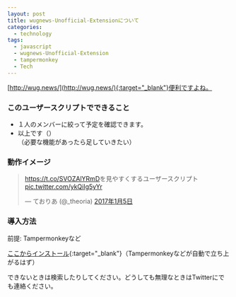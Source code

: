 ```yaml
---
layout: post
title: wugnews-Unofficial-Extensionについて
categories:
  - technology
tags:
  - javascript
  - wugnews-Unofficial-Extension
  - tampermonkey
  - Tech
---
```


[http://wug.news/](http://wug.news/){:target="_blank"}便利ですよね。

### このユーザースクリプトでできること
- １人のメンバーに絞って予定を確認できます。
- 以上です（）  
（必要な機能があったら足していきたい）

### 動作イメージ
<blockquote class="twitter-video" data-lang="ja"><p lang="und" dir="ltr"><a href="https://t.co/SVOZAlYRmD">https://t.co/SVOZAlYRmD</a>を見やすくするユーザースクリプト <a href="https://t.co/ykQiIg5yYr">pic.twitter.com/ykQiIg5yYr</a></p>&mdash; ておりあ (@_theoria) <a href="https://twitter.com/_theoria/status/817017898090663937">2017年1月5日</a></blockquote>
<script async src="//platform.twitter.com/widgets.js" charset="utf-8"></script>

### 導入方法
前提: Tampermonkeyなど

[ここからインストール](https://github.com/theoria24/wugnews-Unofficial-Extension/raw/master/wugnews-unofficial-extension.user.js){:target="_blank"}（Tampermonkeyなどが自動で立ち上がるはず）

できないときは検索したりしてください。どうしても無理なときはTwitterにでも連絡ください。